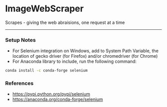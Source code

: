 # ImageWebScraper
Scrapes - giving the web abraisions, one request at a time 


___


### Setup Notes
* For Selenium integration on Windows, add to System Path Variable, the location of gecko driver (for Firefox) and/or chromedriver (for Chrome)
* For Anaconda library to include, run the following command:
```sh
conda install -c conda-forge selenium
```
### References 
* https://pypi.python.org/pypi/selenium 
* https://anaconda.org/conda-forge/selenium
